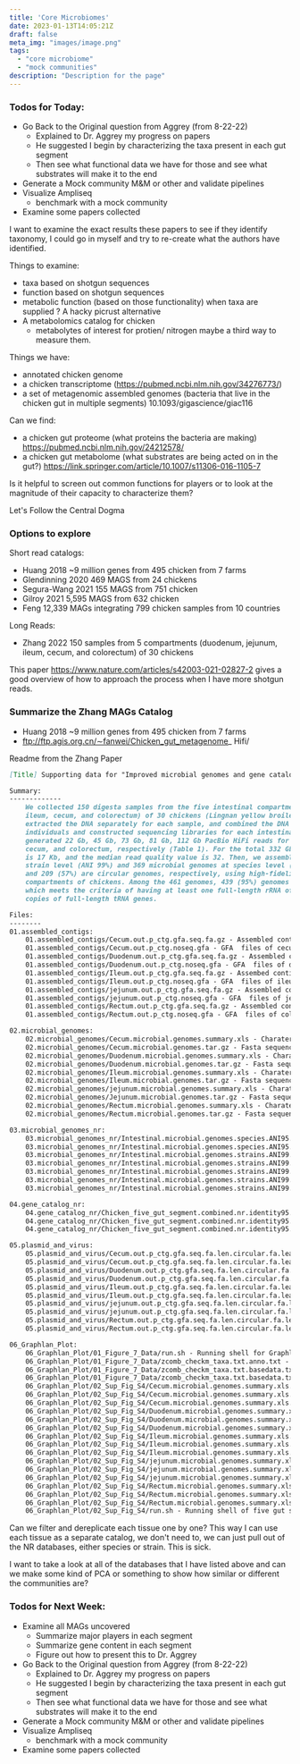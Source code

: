 ```yaml
---
title: 'Core Microbiomes'
date: 2023-01-13T14:05:21Z
draft: false
meta_img: "images/image.png"
tags:
  - "core microbiome"
  - "mock communities"
description: "Description for the page"
---
```


### Todos for Today:

- Go Back to the Original question from Aggrey (from 8-22-22)
  - Explained to Dr. Aggrey my progress on papers
  - He suggested I begin by characterizing the taxa present in each gut segment
  - Then see what functional data we have for those and see what substrates will make it to the end 
- Generate a Mock community M&M or other and validate pipelines
- Visualize Ampliseq
  - benchmark with a mock community
- Examine some papers collected


I want to examine the exact results these papers to see if they identify taxonomy, I could go in myself and try to re-create what the authors have identified.

Things to examine:
  - taxa based on shotgun sequences
  - function based on shotgun sequences
  - metabolic function (based on those functionality) when taxa are supplied ? A hacky picrust alternative
  - A metabolomics catalog for chicken
    - metabolytes of interest for protien/ nitrogen maybe a third way to measure them.
    
Things we have:
  - annotated chicken genome
  - a chicken transcriptome (https://pubmed.ncbi.nlm.nih.gov/34276773/)
  - a set of metagenomic assembled genomes (bacteria that live in the chicken gut in multiple segments) 10.1093/gigascience/giac116

Can we find:
  - a chicken gut proteome (what proteins the bacteria are making) https://pubmed.ncbi.nlm.nih.gov/24212578/
  - a chicken gut metabolome (what substrates are being acted on in the gut?) https://link.springer.com/article/10.1007/s11306-016-1105-7

Is it helpful to screen out common functions for players or to look at the magnitude of their capacity to characterize them?

Let's Follow the Central Dogma 

### Options to explore

Short read catalogs: 
- Huang 2018 ~9 million genes from 495 chicken from 7 farms
- Glendinning 2020 469 MAGS from 24 chickens
- Segura-Wang 2021 155 MAGS from 751 chicken
- Gilroy 2021 5,595 MAGS from 632 chicken
- Feng 12,339 MAGs integrating 799 chicken samples from 10 countries

Long Reads:
- Zhang 2022 150 samples from 5 compartments (duodenum, jejunum, ileum, cecum, and colorectum) of 30 chickens

This paper https://www.nature.com/articles/s42003-021-02827-2 gives a good overview of how to approach the process when I have more shotgun reads. 

### Summarize the Zhang MAGs Catalog

- Huang 2018 ~9 million genes from 495 chicken from 7 farms
- ftp://ftp.agis.org.cn/∼fanwei/Chicken_gut_metagenome_ Hifi/

Readme from the Zhang Paper

```md
[Title] Supporting data for "Improved microbial genomes and gene catalog of chicken gut from metagenome sequencing  of high-fidelity long reads"

Summary:
-------------
    We collected 150 digesta samples from the five intestinal compartments (duodenum, jejunum, 
    ileum, cecum, and colorectum) of 30 chickens (Lingnan yellow broilers)  slaughtered on day 42, 
    extracted the DNA separately for each sample, and combined the DNA samples from 30 chicken 
    individuals and constructed sequencing libraries for each intestinal compartment. Then, we  
    generated 22 Gb, 45 Gb, 73 Gb, 81 Gb, 112 Gb PacBio HiFi reads for duodenum, jejunum, ileum, 
    cecum, and colorectum, respectively (Table 1). For the total 332 Gb HiFi reads, the N50 read length 
    is 17 Kb, and the median read quality value is 32. Then, we assembled 461 microbial genomes at 
    strain level (ANI 99%) and 369 microbial genomes at species level (ANI 95%), of which 246 (53%) 
    and 209 (57%) are circular genomes, respectively, using high-fidelity long reads of the five intestinal 
    compartments of chickens. Among the 461 genomes, 439 (95%) genomes are “RNA complete” 
    which meets the criteria of having at least one full-length rRNA of all three types and at least 18 
    copies of full-length tRNA genes.

Files:
--------
01.assembled_contigs:
    01.assembled_contigs/Cecum.out.p_ctg.gfa.seq.fa.gz - Assembled contigs of cecum by hifiasm-meta
    01.assembled_contigs/Cecum.out.p_ctg.noseq.gfa - GFA  files of cecum by hifiasm-meta, can view with software Bandage
    01.assembled_contigs/Duodenum.out.p_ctg.gfa.seq.fa.gz - Assembled contigs of duodenum by hifiasm-meta
    01.assembled_contigs/Duodenum.out.p_ctg.noseq.gfa - GFA  files of duodenum by hifiasm-meta, can view with software Bandage
    01.assembled_contigs/Ileum.out.p_ctg.gfa.seq.fa.gz - Assembed contigs of ileum by hifiasm-meta
    01.assembled_contigs/Ileum.out.p_ctg.noseq.gfa - GFA  files of ileum by hifiasm-meta, can view with software Bandage
    01.assembled_contigs/jejunum.out.p_ctg.gfa.seq.fa.gz - Assembled contigs of jejunum by hifiasm-meta
    01.assembled_contigs/jejunum.out.p_ctg.noseq.gfa - GFA  files of jejunum by hifiasm-meta, can view with software Bandage
    01.assembled_contigs/Rectum.out.p_ctg.gfa.seq.fa.gz - Assembled contigs of colorectum by hifiasm-meta
    01.assembled_contigs/Rectum.out.p_ctg.noseq.gfa - GFA  files of colorectum by hifiasm-meta, can view with software Bandage

02.microbial_genomes:
    02.microbial_genomes/Cecum.microbial.genomes.summary.xls - Charateristics of all MAGs from cecum, including genome size, sequencing depth, checkm value, and GTDB-tk taxonomy
    02.microbial_genomes/Cecum.microbial.genomes.tar.gz - Fasta sequences of all MAGs from cecum
    02.microbial_genomes/Duodenum.microbial.genomes.summary.xls - Charateristics of all MAGs from duodenum, including genome size, sequencing depth, checkm value, and GTDB-tk taxonomy
    02.microbial_genomes/Duodenum.microbial.genomes.tar.gz - Fasta sequences of all MAGs from duodenum
    02.microbial_genomes/Ileum.microbial.genomes.summary.xls - Charateristics of all MAGs from ileum, including genome size, sequencing depth, checkm value, and GTDB-tk taxonomy
    02.microbial_genomes/Ileum.microbial.genomes.tar.gz - Fasta sequences of all MAGs from ileum
    02.microbial_genomes/jejunum.microbial.genomes.summary.xls - Charateristics of all MAGs from jejunum, including genome size, sequencing depth, checkm value, and GTDB-tk taxonomy
    02.microbial_genomes/Jejunum.microbial.genomes.tar.gz - Fasta sequences of all MAGs from jejunum
    02.microbial_genomes/Rectum.microbial.genomes.summary.xls - Charateristics of all MAGs from colorectum, including genome size, sequencing depth, checkm value, and GTDB-tk taxonomy
    02.microbial_genomes/Rectum.microbial.genomes.tar.gz - Fasta sequences of all MAGs from colorectum

03.microbial_genomes_nr:
    03.microbial_genomes_nr/Intestinal.microbial.genomes.species.ANI95.summary.nr.xls - Charateristics of non-redundant MAGs (dereplicated with 95% ANI value), including genome size, sequencing depth, checkm value, and GTDB-tk taxonomy
    03.microbial_genomes_nr/Intestinal.microbial.genomes.species.ANI95.tar.gz - Fasta sequences of non-redundant MAGs (dereplicated with 95% ANI value)
    03.microbial_genomes_nr/Intestinal.microbial.genomes.strains.ANI99.annotated.genes.tar.gz - Fasta sequences of non-redundant MAGs (dereplicated with 99% ANI value)
    03.microbial_genomes_nr/Intestinal.microbial.genomes.strains.ANI99.annotated.rRNAs.tar.gz - Predicted rRNA sequences of non-redundant MAGs (dereplicated with 99% ANI value)
    03.microbial_genomes_nr/Intestinal.microbial.genomes.strains.ANI99.annotated.tRNAs.tar.gz - Predicted tRNA sequences of non-redundant MAGs (dereplicated with 99% ANI value)
    03.microbial_genomes_nr/Intestinal.microbial.genomes.strains.ANI99.summary.nr.xls - Charateristics of non-redundant MAGs (dereplicated with 99% ANI value), including genome size, sequencing depth, checkm value, and GTDB-tk taxonomy
    03.microbial_genomes_nr/Intestinal.microbial.genomes.strains.ANI99.tar.gz - Fasta sequences of non-redundant MAGs (dereplicated with 99% ANI value)

04.gene_catalog_nr:
    04.gene_catalog_nr/Chicken_five_gut_segment.combined.nr.identity95.overlap90.nr.fa.gz - Fasta sequences of the non-redundant gene catalog from all five gut segment (cds sequences)
    04.gene_catalog_nr/Chicken_five_gut_segment.combined.nr.identity95.overlap90.nr.fa.len - Length of each gene sequence in the non-redundant gene catalog 
    04.gene_catalog_nr/Chicken_five_gut_segment.combined.nr.identity95.overlap90.nr.fa.len.stat - Length statment of all gene sequences in the non-redundant gene catalog

05.plasmid_and_virus:
    05.plasmid_and_virus/Cecum.out.p_ctg.gfa.seq.fa.len.circular.fa.leaving.fa - Circular sequences of plasmid and virus from cecum
    05.plasmid_and_virus/Cecum.out.p_ctg.gfa.seq.fa.len.circular.fa.leaving_result_table.csv - Results from ViralVerify of the circular sequences from cecum
    05.plasmid_and_virus/Duodenum.out.p_ctg.gfa.seq.fa.len.circular.fa.leaving.fa - Circular sequences of plasmid and virus from duodenum
    05.plasmid_and_virus/Duodenum.out.p_ctg.gfa.seq.fa.len.circular.fa.leaving_result_table.csv - Results from ViralVerify of the circular sequences from duodenum
    05.plasmid_and_virus/Ileum.out.p_ctg.gfa.seq.fa.len.circular.fa.leaving.fa - Circular sequences of plasmid and virus from ileum
    05.plasmid_and_virus/Ileum.out.p_ctg.gfa.seq.fa.len.circular.fa.leaving_result_table.csv - Results from ViralVerify of the circular sequences from ileum
    05.plasmid_and_virus/jejunum.out.p_ctg.gfa.seq.fa.len.circular.fa.leaving.fa - Circular sequences of plasmid and virus from jejunum
    05.plasmid_and_virus/jejunum.out.p_ctg.gfa.seq.fa.len.circular.fa.leaving_result_table.csv - Results from ViralVerify of the circular sequences from jejunum
    05.plasmid_and_virus/Rectum.out.p_ctg.gfa.seq.fa.len.circular.fa.leaving.fa - Circular sequences of plasmid and virus from colorectum
    05.plasmid_and_virus/Rectum.out.p_ctg.gfa.seq.fa.len.circular.fa.leaving_result_table.csv - Results from ViralVerify of the circular sequences from colorectum

06_Graphlan_Plot:
    06_Graphlan_Plot/01_Figure_7_Data/run.sh - Running shell for Graphlan
    06_Graphlan_Plot/01_Figure_7_Data/zcomb_checkm_taxa.txt.anno.txt - Annotation file for drawing graphlan plot figure          
    06_Graphlan_Plot/01_Figure_7_Data/zcomb_checkm_taxa.txt.basedata.txt - Input_tree file for drawing graphlan plot figure         
    06_Graphlan_Plot/01_Figure_7_Data/zcomb_checkm_taxa.txt.basedata.txt.xml - Output file from Graphlan (in PhyloXML format)      
    06_Graphlan_Plot/02_Sup_Fig_S4/Cecum.microbial.genomes.summary.xls.comb.anno.txt - Annotation file for drawing graphlan plot figure       
    06_Graphlan_Plot/02_Sup_Fig_S4/Cecum.microbial.genomes.summary.xls.comb.basedata.txt - Input_tree file for drawing graphlan plot figure   
    06_Graphlan_Plot/02_Sup_Fig_S4/Cecum.microbial.genomes.summary.xls.comb.basedata.txt.xml - Output file from Graphlan (in PhyloXML format)      
    06_Graphlan_Plot/02_Sup_Fig_S4/Duodenum.microbial.genomes.summary.xls.comb.anno.txt - Annotation file for drawing graphlan plot figure      
    06_Graphlan_Plot/02_Sup_Fig_S4/Duodenum.microbial.genomes.summary.xls.comb.basedata.txt - Input_tree file for drawing graphlan plot figure  
    06_Graphlan_Plot/02_Sup_Fig_S4/Duodenum.microbial.genomes.summary.xls.comb.basedata.txt.xml - Output file from Graphlan (in PhyloXML format)      
    06_Graphlan_Plot/02_Sup_Fig_S4/Ileum.microbial.genomes.summary.xls.comb.anno.txt - Annotation file for drawing graphlan plot figure       
    06_Graphlan_Plot/02_Sup_Fig_S4/Ileum.microbial.genomes.summary.xls.comb.basedata.txt - Input_tree file for drawing graphlan plot figure          
    06_Graphlan_Plot/02_Sup_Fig_S4/Ileum.microbial.genomes.summary.xls.comb.basedata.txt.xml - Output file from Graphlan (in PhyloXML format)        
    06_Graphlan_Plot/02_Sup_Fig_S4/jejunum.microbial.genomes.summary.xls.comb.anno.txt - Annotation file for drawing graphlan plot figure         
    06_Graphlan_Plot/02_Sup_Fig_S4/jejunum.microbial.genomes.summary.xls.comb.basedata.txt - Input_tree file for drawing graphlan plot figure       
    06_Graphlan_Plot/02_Sup_Fig_S4/jejunum.microbial.genomes.summary.xls.comb.basedata.txt.xml - Output file from Graphlan (in PhyloXML format)        
    06_Graphlan_Plot/02_Sup_Fig_S4/Rectum.microbial.genomes.summary.xls.comb.anno.txt - Annotation file for drawing graphlan plot figure        
    06_Graphlan_Plot/02_Sup_Fig_S4/Rectum.microbial.genomes.summary.xls.comb.basedata.txt - Input_tree file for drawing graphlan plot figure        
    06_Graphlan_Plot/02_Sup_Fig_S4/Rectum.microbial.genomes.summary.xls.comb.basedata.txt.xml - Output file from Graphlan (in PhyloXML format) 
    06_Graphlan_Plot/02_Sup_Fig_S4/run.sh - Running shell of five gut segment for Graphlan
```

Can we filter and dereplicate each tissue one by one? This way I can use each tissue as a separate catalog, we don't need to, we can just pull out of the NR databases, either species or strain. This is sick.

I want to take a look at all of the databases that I have listed above and can we make some kind of PCA or something to show how similar or different the communities are?

### Todos for Next Week:

- Examine all MAGs uncovered
  - Summarize major players in each segment 
  - Summarize gene content in each segment
  - Figure out how to present this to Dr. Aggrey
- Go Back to the Original question from Aggrey (from 8-22-22)
  - Explained to Dr. Aggrey my progress on papers
  - He suggested I begin by characterizing the taxa present in each gut segment
  - Then see what functional data we have for those and see what substrates will make it to the end 
- Generate a Mock community M&M or other and validate pipelines
- Visualize Ampliseq
  - benchmark with a mock community
- Examine some papers collected